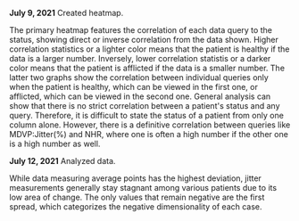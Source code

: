 **July 9, 2021** Created heatmap.

The primary heatmap features the correlation of each data query to the status, showing direct or inverse correlation from the data shown. Higher correlation statistics or a lighter color means that the patient is healthy if the data is a larger number. Inversely, lower correlation statistis or a darker color means that the patient is afflicted if the data is a smaller number. The latter two graphs show the correlation between individual queries only when the patient is healthy, which can be viewed in the first one, or afflicted, which can be viewed in the second one. General analysis can show that there is no strict correlation between a patient's status and any query. Therefore, it is difficult to state the status of a patient from only one column alone. However, there is a definitive correlation between queries like MDVP:Jitter(%) and NHR, where one is often a high number if the other one is a high number as well.

**July 12, 2021** Analyzed data.

While data measuring average points has the highest deviation, jitter measurements generally stay stagnant among various patients due to its low area of change. The only values that remain negative are the first spread, which categorizes the negative dimensionality of each case.

